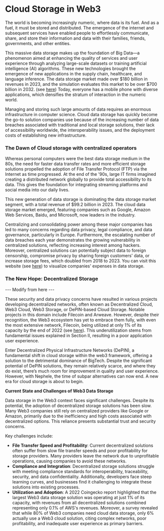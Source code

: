 # Cloud Storage in Web3

The world is becoming increasingly numeric, where data is its fuel.  And as a fuel, it must be stored and distributed. The emergence of the internet and subsequent services have enabled people to effortlessly communicate, share, and store their information and data with their families, friends, governments, and other entities.&#x20;

This massive data storage makes up the foundation of Big Data—a phenomenon aimed at enhancing the quality of services and user experience through analyzing large-scale datasets or training artificial intelligence (AI) algorithms. These new technologies brought the emergence of new applications in the supply chain, healthcare, and language inference. The data storage market made over $180 billion in revenues in 2023, and the simulation evaluates this market to be over $700 billion in 2032. (see [here](https://www.fortunebusinessinsights.com/data-storage-market-102991)) Today, everyone has a mobile phone with diverse applications, which densifies the stratum of interaction in the numeric world.&#x20;

Managing and storing such large amounts of data requires an enormous infrastructure in computer science. Cloud data storage has quickly become the go-to solution companies use because of the increasing number of data breaches associated with traditional and local storage solutions, their lack of accessibility worldwide, the interoperability issues, and the deployment costs of establishing new infrastructure.

### The Dawn of Cloud storage with centralized operators

Whereas personal computers were the best data storage medium in the 80s, the need for faster data transfer rates and more efficient storage solutions propelled the adoption of File Transfer Protocol (FTP) via the Internet as time progressed. At the end of the '90s, large IT firms imagined creating a distributed network globally to provide total accessibility to its data. This gives the foundation for integrating streaming platforms and social media into our daily lives.&#x20;

This new generation of data storage is dominating the data storage market segment, with a total revenue of $99.2 billion in 2023. The cloud data storage market emerged, featuring companies such as Google, Amazon Web Services, Baidu, and Microsoft, now leaders in the industry.

Centralizing and consolidating power among these major companies has led to many concerns regarding data privacy, legal compliance, and data governance, particularly in Europe. Furthermore, the escalating number of data breaches each year demonstrates the growing vulnerability in centralized solutions, reflecting increasing interest among hackers. Moreover, centralized solutions can potentially subject data to foreign censorship, compromise privacy by sharing foreign customers' data, or increase storage fees, which doubled from 2018 to 2023. You can visit this website (see [here](https://www.veritas.com/fr/fr/resources/dark-data#%7B%22sliderValue%22%3A0%2C%22companyName%22%3A%22%22%2C%22selectedCountry%22%3A%22USA%22%7D)) to visualize companies' expenses in data storage.

### The New Hope: Decentralized Storage



\--- Modify from here ---

These security and data privacy concerns have resulted in various projects developing decentralized networks, often known as Decentralized Cloud, Web3 Cloud, Web3 Storage, or DePIN-based Cloud Storage. Notable projects in this domain include Filecoin and Arweave. However, despite their recognition, the Web3 ecosystem has yet to embrace them fully, with even the most extensive network, Filecoin, being utilized at only 1% of its capacity by the end of 2022 (see [here](https://www.coingecko.com/research/publications/the-state-of-decentralized-storage)). This underutilization stems from fundamental issues explained in Section II, resulting in a poor application user experience.

Enter Decentralized Physical Infrastructure Networks (DePIN), a fundamental shift in cloud storage within the web3 framework, offering a solution to the detrimental dominance of BigTech. Despite the significant potential of DePIN solutions, they remain relatively scarce, and where they do exist, there’s much room for improvement in quality and user experience. However, with Nephele, the time of subpar alternatives can now end. A new era for cloud storage is about to begin.

**Current State and Challenges of Web3 Data Storage**

Data storage in the Web3 context faces significant challenges. Despite its potential, the adoption of decentralized storage solutions has been slow. Many Web3 companies still rely on centralized providers like Google or Amazon, primarily due to the inefficiency and high costs associated with decentralized options. This reliance presents substantial trust and security concerns.

Key challenges include:

* **File Transfer Speed and Profitability**: Current decentralized solutions often suffer from slow file transfer speeds and poor profitability for storage providers. Many providers leave the network due to unprofitable operations, causing companies to avoid these networks.
* **Compliance and Integration**: Decentralized storage solutions struggle with meeting compliance standards for interoperability, traceability, security, and data confidentiality. Additionally, developers face steep learning curves, and businesses find it challenging to integrate these solutions into existing processes.
* **Utilization and Adoption**: A 2022 Coingecko report highlighted that the largest Web3 data storage solution was operating at just 1% of its capacity, with revenues from all decentralized solutions combined representing only 0.1% of AWS's revenues. Moreover, a survey revealed that while 80% of Web3 companies need cloud data storage, only 6% actually use a Web3 cloud solution, citing complex networks, poor profitability, and inadequate user experience as primary barriers.
